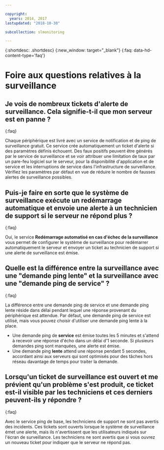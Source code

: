 ```yaml
---

copyright:
  years: 2014, 2017
lastupdated: "2018-10-30"

subcollection: slmonitoring

---
```


{:shortdesc: .shortdesc}
{:new_window: target="_blank"}
{:faq: data-hd-content-type='faq'}

# Foire aux questions relatives à la surveillance

## Je vois de nombreux tickets d'alerte de surveillance. Cela signifie-t-il que mon serveur est en panne ?
{:faq}

Chaque périphérique est livré avec un service de notification et de ping de surveillance gratuit. Ce service crée automatiquement un ticket d'alerte si des paramètres définis échouent. Des faux positifs peuvent être générés par le service de surveillance et se voir attribuer une limitation de taux par un pare-feu logiciel sur le serveur, pour la disponibilité d'application et de service et les interruptions de service dans l'infrastructure de surveillance. Vérifiez les paramètres par défaut en vue de réduire le nombre de fausses alertes de surveillance possibles.

## Puis-je faire en sorte que le système de surveillance exécute un redémarrage automatique et envoie une alerte à un technicien de support si le serveur ne répond plus ?
{:faq}

Oui, le service **Redémarrage automatisé en cas d'échec de la surveillance** vous permet de configurer le système de surveillance pour redémarrer automatiquement le serveur et envoyer un ticket au technicien de support si une alerte de surveillance est émise.

## Quelle est la différence entre la surveillance avec une "demande ping lente" et la surveillance avec une "demande ping de service" ?
{:faq}

La différence entre une demande ping de service et une demande ping lente réside dans délai pendant lequel une réponse provenant du périphérique est attendue. Par défaut, une demande ping de service est utilisé, mais vous pouvez choisir d'utiliser une demande ping lente à la place.

* Une demande ping de **service** est émise toutes les 5 minutes et s'attend à recevoir une réponse d'écho dans un délai d'1 seconde. Si plusieurs demandes ping sont manquées, une alerte est émise.
* Une demande ping **lente** attend une réponse pendant 5 secondes, accordant ainsi aux serveurs qui sont optimisés pour des tâches hors réseau davantage de temps pour traiter la demande.


## Lorsqu'un ticket de surveillance est ouvert et me prévient qu'un problème s'est produit, ce ticket est-il visible par les techniciens et ces derniers peuvent-ils y répondre ?
{:faq}

Avec le service ping de base, les techniciens de support ne sont pas avertis des incidents. Ces tickets sont ouverts lorsque le système de surveillance émet une alerte, mais ils n'avertissent que les utilisateurs indiqués sur l'écran de surveillance. Les techniciens ne sont avertis que si vous ouvrez un nouveau ticket pour indiquer que le serveur ne répond pas. 

